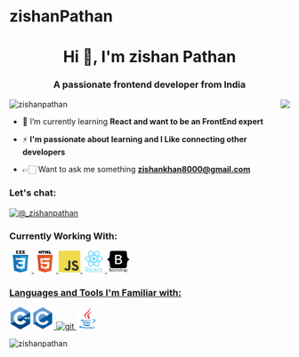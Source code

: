 # zishanPathan
<h1 align="center">Hi 👋, I'm zishan Pathan</h1>
<h3 align="center">A passionate frontend developer from India</h3>
<img align="right" src="https://media.tenor.com/2uyENRmiUt0AAAAM/coding.gif">

<p align="left"> <img src="https://komarev.com/ghpvc/?username=zishanpathan&label=Profile%20views&color=0e75b6&style=flat" alt="zishanpathan" /> </p>

- 🌱 I’m currently learning **React and want to be an FrontEnd expert**

- ⚡ **I'm passionate about learning and I Like connecting other developers**

- 👉🏻 Want to ask me something **zishankhan8000@gmail.com**

<h3 align="left">Let's chat:</h3>
<p align="left">
<a href="https://twitter.com/@_zishanpathan" target="blank"><img align="center" src="https://raw.githubusercontent.com/rahuldkjain/github-profile-readme-generator/master/src/images/icons/Social/twitter.svg" alt="@_zishanpathan" height="30" width="40" /></a>
</p>
<h3 align="left">Currently Working With:</h3>
<p align="left"> <a href="https://www.w3schools.com/css/" target="_blank" rel="noreferrer"> <img src="https://raw.githubusercontent.com/devicons/devicon/master/icons/css3/css3-original-wordmark.svg" alt="css3" width="40" height="40"/> </a> <a href="https://www.w3.org/html/" target="_blank" rel="noreferrer"> <img src="https://raw.githubusercontent.com/devicons/devicon/master/icons/html5/html5-original-wordmark.svg" alt="html5" width="40" height="40"/> </a> <a href="https://developer.mozilla.org/en-US/docs/Web/JavaScript" target="_blank" rel="noreferrer"> <img src="https://raw.githubusercontent.com/devicons/devicon/master/icons/javascript/javascript-original.svg" alt="javascript" width="40" height="40"/> </a> <a href="https://reactjs.org/" target="_blank" rel="noreferrer"> <img src="https://raw.githubusercontent.com/devicons/devicon/master/icons/react/react-original-wordmark.svg" alt="react" width="40" height="40"/><a href="https://getbootstrap.com" target="_blank" rel="noreferrer"> <img src="https://raw.githubusercontent.com/devicons/devicon/master/icons/bootstrap/bootstrap-plain-wordmark.svg" alt="bootstrap" width="40" height="40"/>

<h3 align="left">Languages and Tools I'm Familiar with:</h3>
</a> <a href="https://www.w3schools.com/cpp/" target="_blank" rel="noreferrer"><img src="https://raw.githubusercontent.com/devicons/devicon/master/icons/cplusplus/cplusplus-original.svg" alt="cplusplus" width="40" height="40"/><a href="https://www.cprogramming.com/" target="_blank" rel="noreferrer"><img src="https://raw.githubusercontent.com/devicons/devicon/master/icons/c/c-original.svg" alt="c" width="40" height="40"/>  </a> <a href="https://git-scm.com/" target="_blank" rel="noreferrer"> <img src="https://www.vectorlogo.zone/logos/git-scm/git-scm-icon.svg" alt="git" width="40" height="40"/> </a> <a href="https://www.java.com" target="_blank" rel="noreferrer"><img src="https://raw.githubusercontent.com/devicons/devicon/master/icons/java/java-original.svg" alt="java" width="40" height="40"/> </a> </p> </a> </p><p align="left"></a>



<p><img width="350px" align="bottom-left" src="https://github-readme-streak-stats.herokuapp.com/?user=zishanpathan&" alt="zishanpathan" /></p>
